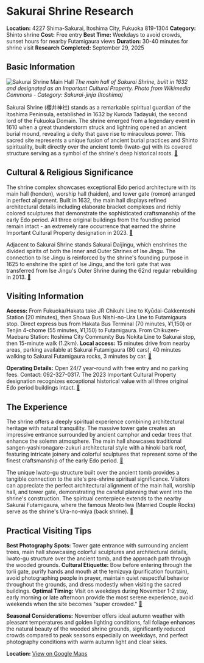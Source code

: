 # Sakurai Shrine Research

**Location:** 4227 Shima-Sakurai, Itoshima City, Fukuoka 819-1304
**Category:** Shinto shrine
**Cost:** Free entry
**Best Time:** Weekdays to avoid crowds, sunset hours for nearby Futamigaura views
**Duration:** 30-40 minutes for shrine visit
**Research Completed:** September 29, 2025

## Basic Information

![Sakurai Shrine Main Hall](https://upload.wikimedia.org/wikipedia/commons/0/03/Sakurai_Shrine_4shrine_001.jpg)
*The main hall of Sakurai Shrine, built in 1632 and designated as an Important Cultural Property. Photo from Wikimedia Commons - Category: Sakurai-jinja (Itoshima)*

Sakurai Shrine (櫻井神社) stands as a remarkable spiritual guardian of the Itoshima Peninsula, established in 1632 by Kuroda Tadayuki, the second lord of the Fukuoka Domain. The shrine emerged from a legendary event in 1610 when a great thunderstorm struck and lightning opened an ancient burial mound, revealing a deity that gave rise to miraculous power. This sacred site represents a unique fusion of ancient burial practices and Shinto spirituality, built directly over the ancient tomb (Iwato-gu) with its covered structure serving as a symbol of the shrine's deep historical roots. [🔗](https://sakuraijinja.com/)

## Cultural & Religious Significance

The shrine complex showcases exceptional Edo period architecture with its main hall (honden), worship hall (haiden), and tower gate (romon) arranged in perfect alignment. Built in 1632, the main hall displays refined architectural details including elaborate bracket complexes and richly colored sculptures that demonstrate the sophisticated craftsmanship of the early Edo period. All three original buildings from the founding period remain intact - an extremely rare occurrence that earned the shrine Important Cultural Property designation in 2023. [🔗](https://www.fukuoka-bunkazai.jp/frmDetail.aspx?db=1&id=133)

Adjacent to Sakurai Shrine stands Sakurai Daijingu, which enshrines the divided spirits of both the Inner and Outer Shrines of Ise Jingu. The connection to Ise Jingu is reinforced by the shrine's founding purpose in 1625 to enshrine the spirit of Ise Jingu, and the torii gate that was transferred from Ise Jingu's Outer Shrine during the 62nd regular rebuilding in 2013. [🔗](https://english.kyushu.tv/fukuoka-sakuraijinzya/)

## Visiting Information

**Access:** From Fukuoka/Hakata take JR Chikuhi Line to Kyūdai-Gakkentoshi Station (20 minutes), then Showa Bus Nishi-no-Ura Line to Futamigaura stop. Direct express bus from Hakata Bus Terminal (70 minutes, ¥1,150) or Tenjin 4-chome (55 minutes, ¥1,150) to Futamigaura. From Chikuzen-Maebaru Station: Itoshima City Community Bus Nokita Line to Sakurai stop, then 15-minute walk (1.2km). **Local access:** 15 minutes drive from nearby areas, parking available at Sakurai Futamigaura (80 cars), 40 minutes walking to Sakurai Futamigaura rocks, 3 minutes by car. [🔗](https://japantravel.navitime.com/en/area/jp/spot/02301-13500085/)

**Operating Details:** Open 24/7 year-round with free entry and no parking fees. Contact: 092-327-0317. The 2023 Important Cultural Property designation recognizes exceptional historical value with all three original Edo period buildings intact. [🔗](https://kanko-itoshima.jp/spot/sakuraijinja/)

## The Experience

The shrine offers a deeply spiritual experience combining architectural heritage with natural tranquility. The massive tower gate creates an impressive entrance surrounded by ancient camphor and cedar trees that enhance the solemn atmosphere. The main hall showcases traditional sangen-yashironagare-zukuri architectural style with a hinoki bark roof, featuring intricate joinery and colorful sculptures that represent some of the finest craftsmanship of the early Edo period. [🔗](https://commons.wikimedia.org/wiki/Category:Sakurai-jinja_(Itoshima))

The unique Iwato-gu structure built over the ancient tomb provides a tangible connection to the site's pre-shrine spiritual significance. Visitors can appreciate the perfect architectural alignment of the main hall, worship hall, and tower gate, demonstrating the careful planning that went into the shrine's construction. The spiritual centerpiece extends to the nearby Sakurai Futamigaura, where the famous Meoto Iwa (Married Couple Rocks) serve as the shrine's Ura-no-miya (back shrine). [🔗](https://ja.wikipedia.org/wiki/桜井神社_(糸島市))

## Practical Visiting Tips

**Best Photography Spots:** Tower gate entrance with surrounding ancient trees, main hall showcasing colorful sculptures and architectural details, Iwato-gu structure over the ancient tomb, and the approach path through the wooded grounds. **Cultural Etiquette:** Bow before entering through the torii gate, purify hands and mouth at the temizuya (purification fountain), avoid photographing people in prayer, maintain quiet respectful behavior throughout the grounds, and dress modestly when visiting the sacred buildings. **Optimal Timing:** Visit on weekdays during November 1-2 stay, early morning or late afternoon provide the most serene experience, avoid weekends when the site becomes "super crowded." [🔗](https://www.crossroadfukuoka.jp/en/spot/12456)

**Seasonal Considerations:** November offers ideal autumn weather with pleasant temperatures and golden lighting conditions, fall foliage enhances the natural beauty of the wooded shrine grounds, significantly reduced crowds compared to peak seasons especially on weekdays, and perfect photography conditions with warm autumn light and clear skies.

**Location:** [View on Google Maps](https://maps.google.com/?q=33.640495,130.1964802)